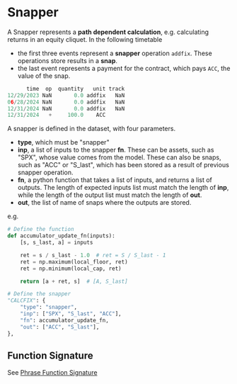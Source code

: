 # Snapper

A Snapper represents a **path dependent calculation**, e.g. calculating returns in an equity cliquet. In the following timetable

- the first three events represent a **snapper** operation `addfix`. These operations store results in a **snap**.
- the last event represents a payment for the contract, which pays `ACC`, the value of the snap.

```py
      time  op  quantity   unit track
12/29/2023 NaN       0.0 addfix   NaN
06/28/2024 NaN       0.0 addfix   NaN
12/31/2024 NaN       0.0 addfix   NaN
12/31/2024   +     100.0    ACC
```

A snapper is defined in the dataset, with four parameters. 

 - **type**, which must be "snapper"
 - **inp**, a list of inputs to the snapper **fn**. These can be assets, such as "SPX", whose value comes from the model. These can also be snaps, such as "ACC" or "S_last", which has been stored as a result of previous snapper operation. 
 - **fn**, a python function that takes a list of inputs, and returns a list of outputs. The length of expected inputs list must match the length of **inp**, while the length of the output list must match the length of **out**.
 - **out**, the list of name of snaps where the outputs are stored.  



e.g.
```py
# Define the function
def accumulator_update_fn(inputs):
    [s, s_last, a] = inputs

    ret = s / s_last - 1.0  # ret = S / S_last - 1
    ret = np.maximum(local_floor, ret)
    ret = np.minimum(local_cap, ret)

    return [a + ret, s]  # [A, S_last]

# Define the snapper
"CALCFIX": {
    "type": "snapper",
    "inp": ["SPX", "S_last", "ACC"],
    "fn": accumulator_update_fn,
    "out": ["ACC", "S_last"],
},
```


## Function Signature
See [Phrase Function Signature](phrase.md/#function-signature)